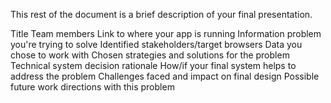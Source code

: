This rest of the document is a brief description of your final presentation.

Title
Team members
Link to where your app is running
Information problem you're trying to solve
Identified stakeholders/target browsers
Data you chose to work with
Chosen strategies and solutions for the problem
Technical system decision rationale
How/if your final system helps to address the problem
Challenges faced and impact on final design
Possible future work directions with this problem
